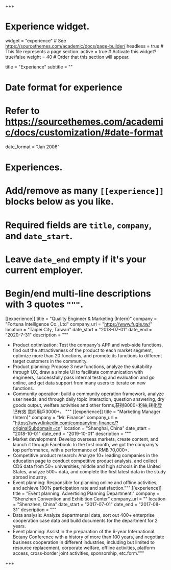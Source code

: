 +++
# Experience widget.
widget = "experience"  # See https://sourcethemes.com/academic/docs/page-builder/
headless = true  # This file represents a page section.
active = true  # Activate this widget? true/false
weight = 40  # Order that this section will appear.

title = "Experience"
subtitle = ""

# Date format for experience
#   Refer to https://sourcethemes.com/academic/docs/customization/#date-format
date_format = "Jan 2006"

# Experiences.
#   Add/remove as many `[[experience]]` blocks below as you like.
#   Required fields are `title`, `company`, and `date_start`.
#   Leave `date_end` empty if it's your current employer.
#   Begin/end multi-line descriptions with 3 quotes `"""`.
[[experience]]
  title = "Quality Engineer & Marketing (Intern)"
  company = "Fortuna Intelligence Co., Ltd"
  company_url = "https://www.fugle.tw/"
  location = "Taipei City, Taiwan"
  date_start = "2018-07-01"
  date_end = "2020-7-31"
  description = """
  * Product optimization: Test the company's APP and web-side functions, find out the attractiveness of the product to each market segment, optimize more than 20 functions, and promote its functions to different target customers in the community.
  * Product planning: Propose 3 new functions, analyze the suitability through UX, draw a simple UI to facilitate communication with engineers, successfully pass internal testing and evaluation and go online, and get data support from many users to iterate on new functions.
  * Community operation: build a community operation framework, analyze user needs, and through daily topic interaction, question answering, dry goods output, welfare activities and other forms,获得8000+粉絲;转化登记有效 意向用戶3000+。
  """
[[experience]]
  title = "Marketing Manager (Intern)"
  company = "Mr. Finance"
  company_url = "https://www.linkedin.com/company/mr-finance/?originalSubdomain=cn"
  location = "Shanghai, China"
  date_start = "2018-10-01"
  date_end = "2019-10-01"
  description = """
  * Market development: Develop overseas markets, create content, and launch it through Facebook. In the first month, we got the company's top performance, with a performance of RMB 70,000+.
  * Competitive product research: Analyze 10+ leading companies in the education page to conduct competitive product analysis, and collect CDS data from 50+ universities, middle and high schools in the United States, analyze 500+ data, and complete the first latest data in the study abroad industry.
  * Event planning: Responsible for planning online and offline activities, and achieve 100% participation rate and satisfaction."""
[[experience]]
  title = "Event planning. Advertising Planning Department."
  company = "Shenzhen Convention and Exhibition Center"
  company_url = ""
  location = "Shenzhen, China"
  date_start = "2017-07-01"
  date_end = "2017-08-31"
  description = """
  * Data analysis: Analyze departmental data, sort out 400+ enterprise cooperation case data and build documents for the department for 2 years.
  * Event planning: Assist in the preparation of the 6-year International Botany Conference with a history of more than 100 years, and negotiate business cooperation in different industries, including but limited to resource replacement, corporate welfare, offline activities, platform access, cross-border joint activities, sponsorship, etc.form."""


+++
